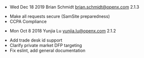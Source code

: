* Wed Dec 18 2019 Brian Schmidt <brian.schmidt@openx.com> 2.1.3
- Make all requests secure (SamSite preparedness)
- CCPA Compliance

* Mon Oct 8 2018 Yunjia Lu <yunjia.lu@openx.com> 2.1.2
- Add trade desk id support
- Clarify private market DFP targeting
- Fix eslint, add general documentation